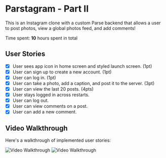 # Parstagram - Part II

This is an Instagram clone with a custom Parse backend that allows a user to post photos, view a global photos feed, and add comments!

Time spent: **10** hours spent in total

## User Stories

- [x] User sees app icon in home screen and styled launch screen. (1pt)
- [x] User can sign up to create a new account. (1pt)
- [x] User can log in. (1pt)
- [x] User can take a photo, add a caption, and post it to the server. (3pt)
- [x] User can view the last 20 posts. (4pts)
- [x] User stays logged in across restarts.
- [x] User can log out.
- [x] User can view comments on a post.
- [x] User can add a new comment.

## Video Walkthrough

Here's a walkthrough of implemented user stories:

<img src='http://g.recordit.co/zO2q5uhHh4.gif' title='Video Walkthrough' width='' alt='Video Walkthrough' />
<img src='http://g.recordit.co/yoqK3cDAb4.gif' title='Video Walkthrough' width='' alt='Video Walkthrough' />

